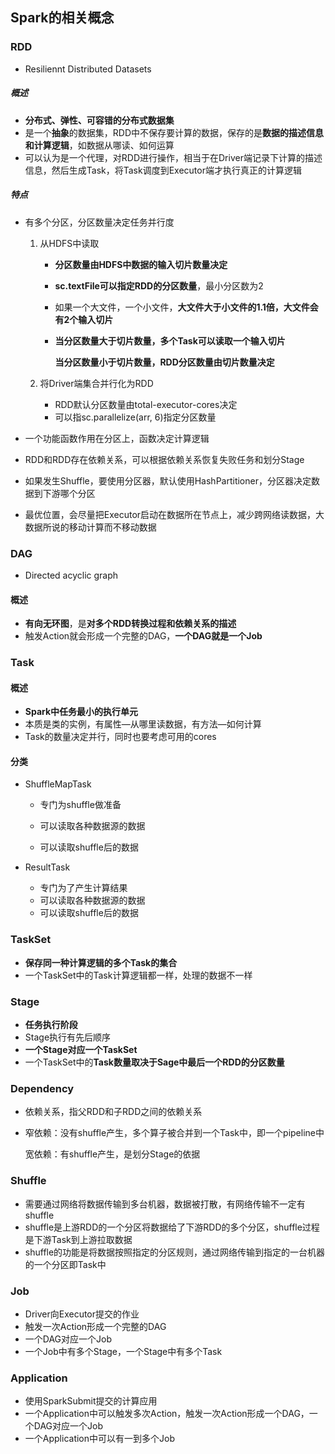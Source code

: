 ## **Spark的相关概念**

### RDD

- Resiliennt Distributed Datasets

##### 概述

- **分布式、弹性、可容错的分布式数据集**
- 是一个**抽象**的数据集，RDD中不保存要计算的数据，保存的是**数据的描述信息和计算逻辑**，如数据从哪读、如何运算
- 可以认为是一个代理，对RDD进行操作，相当于在Driver端记录下计算的描述信息，然后生成Task，将Task调度到Executor端才执行真正的计算逻辑

##### 特点

- 有多个分区，分区数量决定任务并行度

  1. 从HDFS中读取

     - **分区数量由HDFS中数据的输入切片数量决定**

     - **sc.textFile可以指定RDD的分区数量**，最小分区数为2

     - 如果一个大文件，一个小文件，**大文件大于小文件的1.1倍，大文件会有2个输入切片**

     - **当分区数量大于切片数量，多个Task可以读取一个输入切片**

       **当分区数量小于切片数量，RDD分区数量由切片数量决定**

  2. 将Driver端集合并行化为RDD

     - RDD默认分区数量由total-executor-cores决定
     - 可以指sc.parallelize(arr, 6)指定分区数量

- 一个功能函数作用在分区上，函数决定计算逻辑

- RDD和RDD存在依赖关系，可以根据依赖关系恢复失败任务和划分Stage

- 如果发生Shuffle，要使用分区器，默认使用HashPartitioner，分区器决定数据到下游哪个分区

- 最优位置，会尽量把Executor启动在数据所在节点上，减少跨网络读数据，大数据所说的移动计算而不移动数据

### DAG

- Directed acyclic graph

#### 概述

- **有向无环图**，是**对多个RDD转换过程和依赖关系的描述**
- 触发Action就会形成一个完整的DAG，**一个DAG就是一个Job**

### Task

#### 概述

- **Spark中任务最小的执行单元**
- 本质是类的实例，有属性—从哪里读数据，有方法—如何计算
- Task的数量决定并行，同时也要考虑可用的cores

#### 分类

- ShuffleMapTask

  - 专门为shuffle做准备

  - 可以读取各种数据源的数据
  - 可以读取shuffle后的数据

- ResultTask

  - 专门为了产生计算结果
  - 可以读取各种数据源的数据
  - 可以读取shuffle后的数据

### TaskSet

- **保存同一种计算逻辑的多个Task的集合**
- 一个TaskSet中的Task计算逻辑都一样，处理的数据不一样

### Stage

- **任务执行阶段**
- Stage执行有先后顺序
- **一个Stage对应一个TaskSet**
- 一个TaskSet中的**Task数量取决于Sage中最后一个RDD的分区数量**

### Dependency

- 依赖关系，指父RDD和子RDD之间的依赖关系

- 窄依赖：没有shuffle产生，多个算子被合并到一个Task中，即一个pipeline中

  宽依赖：有shuffle产生，是划分Stage的依据

### Shuffle

- 需要通过网络将数据传输到多台机器，数据被打散，有网络传输不一定有shuffle
- shuffle是上游RDD的一个分区将数据给了下游RDD的多个分区，shuffle过程是下游Task到上游拉取数据
- shuffle的功能是将数据按照指定的分区规则，通过网络传输到指定的一台机器的一个分区即Task中

### Job

- Driver向Executor提交的作业
- 触发一次Action形成一个完整的DAG
- 一个DAG对应一个Job
- 一个Job中有多个Stage，一个Stage中有多个Task

### Application

- 使用SparkSubmit提交的计算应用
- 一个Application中可以触发多次Action，触发一次Action形成一个DAG，一个DAG对应一个Job
- 一个Application中可以有一到多个Job